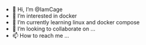 - 👋 Hi, I’m @IamCage
- 👀 I’m interested in docker
- 🌱 I’m currently learning linux and docker compose
- 💞️ I’m looking to collaborate on ...
- 📫 How to reach me ...

<!---
IamCage/IamCage is a ✨ special ✨ repository because its `README.md` (this file) appears on your GitHub profile.
You can click the Preview link to take a look at your changes.
--->
